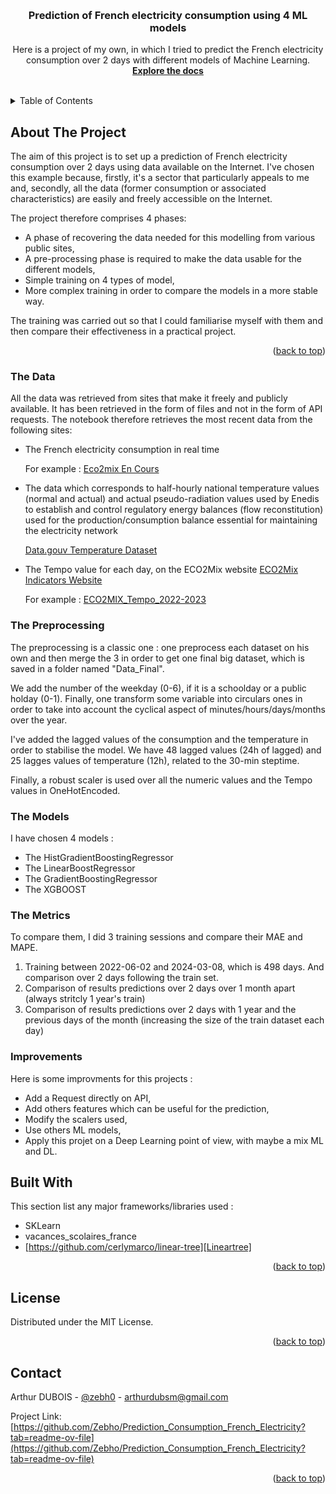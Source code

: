 <!-- Improved compatibility of back to top link: See: https://github.com/othneildrew/Best-README-Template/pull/73 -->
<a name="readme-top"></a>

<!-- PROJECT LOGO -->
<br />
<div align="center">

  <h3 align="center"> Prediction of French electricity consumption using 4 ML models </h3>

  <p align="center">
    Here is a project of my own, in which I tried to predict the French electricity consumption over 2 days with different models of Machine Learning.
    <br />
    <a href="https://github.com/Zebho/Prediction_Consumption_French_Electricity"><strong> Explore the docs </strong></a>
    <br />
    <br />
  </p>
</div>



<!-- TABLE OF CONTENTS -->
<details>
  <summary>Table of Contents</summary>
  <ol>
    <li>
      <a href="#about-the-project">About The Project</a>
      <ul>
        <li><a href="#the-data">The Data</a></li>
      </ul>
      <ul>
        <li><a href="#the-preprocessing">The Preprocessing</a></li>
      </ul>
      <ul>
        <li><a href="#the-models">The Models</a></li>
      </ul>
      <ul>
        <li><a href="#the-metrics">The Metrics</a></li>
      </ul>
      <ul>
        <li><a href="#improvementsh">Improvements</a></li>
      </ul>
    </li>
    <li>
      <a href="#built-with">Built With</a>
    </li>
     <li>
      <a href="#licence">Licence</a>
    </li>
     <li>
      <a href="#contacts">Contacts</a>
    </li>
  </ol>
</details>



<!-- ABOUT THE PROJECT -->
## About The Project
The aim of this project is to set up a prediction of French electricity consumption over 2 days using data available on the Internet. I've chosen this example because, firstly, it's a sector that particularly appeals to me and, secondly, all the data (former consumption or associated characteristics) are easily and freely accessible on the Internet.


The project therefore comprises 4 phases:
* A phase of recovering the data needed for this modelling from various public sites,
* A pre-processing phase is required to make the data usable for the different models,
* Simple training on 4 types of model,
* More complex training in order to compare the models in a more stable way.

The training was carried out so that I could familiarise myself with them and then compare their effectiveness in a practical project.

<p align="right">(<a href="#readme-top">back to top</a>)</p>

### The Data
All the data was retrieved from sites that make it freely and publicly available. It has been retrieved in the form of files and not in the form of API requests. The notebook therefore retrieves the most recent data from the following sites:

* The French electricity consumption in real time

  For example : [Eco2mix En Cours](https://eco2mix.rte-france.com/download/eco2mix/eCO2mix_RTE_En-cours-TR.zip )

* The data which corresponds to half-hourly national temperature values (normal and actual) and actual pseudo-radiation values used by Enedis to establish and control regulatory energy balances (flow reconstitution) used for the production/consumption balance essential for maintaining the electricity network

  [Data.gouv Temperature Dataset](https://www.data.gouv.fr/fr/datasets/donnees-de-temperature-et-de-pseudo-rayonnement-en-j-2/ )
* The Tempo value for each day, on the ECO2Mix website [ECO2Mix Indicators Website](https://www.rte-france.com/en/eco2mix/download-indicators )

  For example : [ECO2MIX_Tempo_2022-2023](https://eco2mix.rte-france.com/curves/downloadCalendrierTempo?season=22-23)


### The Preprocessing
The preprocessing is a classic one : one preprocess each dataset on his own and then merge the 3 in order to get one final big dataset, which is saved in a folder named "Data_Final".

We add the number of the weekday (0-6), if it is a schoolday or a public holday (0-1). Finally, one transform some variable into circulars ones in order to take into account the cyclical aspect of minutes/hours/days/months over the year.

I've added the lagged values of the consumption and the temperature in order to stabilise the model. We have 48 lagged values (24h of lagged) and 25 lagges values of temperature (12h), related to the 30-min steptime.

Finally, a robust scaler is used over all the numeric values and the Tempo values in OneHotEncoded.

### The Models
I have chosen 4 models :
* The HistGradientBoostingRegressor
* The LinearBoostRegressor
* The GradientBoostingRegressor
* The XGBOOST

### The Metrics
To compare them, I did 3 training sessions and compare their MAE and MAPE.
1) Training between 2022-06-02 and 2024-03-08, which is 498 days. And comparison over 2 days following the train set.
2) Comparison of results predictions over 2 days over 1 month apart (always stritcly 1 year's train)
3) Comparison of results predictions over 2 days with 1 year and the previous days of the month (increasing the size of the train dataset each day)

### Improvements
Here is some improvments for this projects :
* Add a Request directly on API,
* Add others features which can be useful for the prediction,
* Modify the scalers used,
* Use others ML models,
* Apply this projet on a Deep Learning point of view, with maybe a mix ML and DL.


## Built With

This section list any major frameworks/libraries used :

* SKLearn
* vacances_scolaires_france
* [https://github.com/cerlymarco/linear-tree][Lineartree]

<p align="right">(<a href="#readme-top">back to top</a>)</p>

<!-- LICENSE -->
## License

Distributed under the MIT License.

<p align="right">(<a href="#readme-top">back to top</a>)</p>



<!-- CONTACT -->
## Contact

Arthur DUBOIS - [@zebh0](https://twitter.com/zebh0) - arthurdubsm@gmail.com

Project Link: [https://github.com/Zebho/Prediction_Consumption_French_Electricity?tab=readme-ov-file](https://github.com/Zebho/Prediction_Consumption_French_Electricity?tab=readme-ov-file)

<p align="right">(<a href="#readme-top">back to top</a>)</p>
